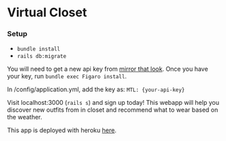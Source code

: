 # Virtual Closet

### Setup

* `bundle install`
* `rails db:migrate`



You will need to get a new api key from [mirror that look](https://mirrorthatlook.com/). Once you have your key, run `bundle exec Figaro install`. 

In /config/application.yml, add the key as:
`MTL: {your-api-key}`

Visit localhost:3000 (`rails s`) and sign up today! This webapp will help you discover new outfits from in closet and recommend what to wear based on the weather. 

This app is deployed with heroku [here](https://vast-island-22065.herokuapp.com/).

